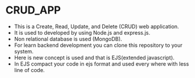 # CRUD_APP
* This is a Create, Read, Update, and Delete (CRUD) web application.
* It is used to developed by using Node.js and express.js.
* Non relational database is used (MongoDB).
* For learn backend development you can clone this repository to your system.
* Here is new concept is used and that is EJS(extended javascript).
* In EJS compact your code in ejs format and used every where with less line of code.





